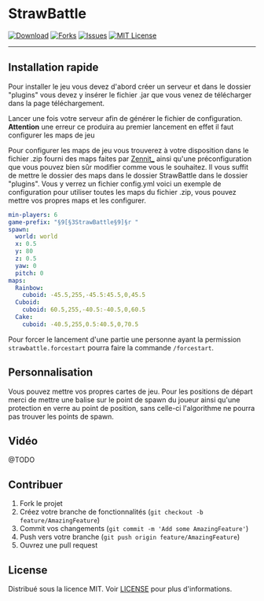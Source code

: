 # StrawBattle

[![Download][download-shield]][download-url]
[![Forks][forks-shield]][forks-url]
[![Issues][issues-shield]][issues-url]
[![MIT License][license-shield]][license-url]

[forks-shield]: https://img.shields.io/github/forks/StrawberryCorps/StrawBattle?style=for-the-badge
[forks-url]: https://github.com/StrawberryCorps/StrawBattle/network/members
[download-shield]: https://img.shields.io/github/downloads/StrawberryCorps/StrawBattle/total?style=for-the-badge
[download-url]: https://github.com/StrawberryCorps/StrawBattle/releases/latest
[issues-shield]: https://img.shields.io/github/issues/StrawberryCorps/StrawBattle?style=for-the-badge
[issues-url]: https://github.com/StrawberryCorps/StrawBattle/issues
[license-shield]: https://img.shields.io/github/license/StrawberryCorps/StrawBattle?style=for-the-badge
[license-url]: https://github.com/StrawberryCorps/StrawBattle/blob/main/LICENSE

--- 

## Installation rapide 

Pour installer le jeu vous devez d'abord créer un serveur et dans le dossier "plugins" vous devez y insérer le fichier .jar que vous venez de télécharger dans la page téléchargement. 

Lancer une fois votre serveur afin de générer le fichier de configuration. **Attention** une erreur ce produira au premier lancement en effet il faut configurer les maps de jeu

Pour configurer les maps de jeu vous trouverez à votre disposition dans le fichier .zip fourni des maps faites par [Zennit_](https://www.planetminecraft.com/member/zennit_/) ainsi qu'une préconfiguration que vous pouvez bien sûr modifier comme vous le souhaitez. Il vous suffit de mettre le dossier des maps dans le dossier StrawBattle dans le dossier "plugins". Vous y verrez un fichier config.yml voici un exemple de configuration pour utiliser toutes les maps du fichier .zip, vous pouvez mettre vos propres maps et les configurer.

```yml
min-players: 6
game-prefix: "§9[§3StrawBattle§9]§r "
spawn:
  world: world
  x: 0.5
  y: 80
  z: 0.5
  yaw: 0
  pitch: 0
maps:
  Rainbow:
    cuboid: -45.5,255,-45.5:45.5,0,45.5
  Cuboid:
    cuboid: 60.5,255,-40.5:-40.5,0,60.5
  Cake:
    cuboid: -40.5,255,0.5:40.5,0,70.5
```

Pour forcer le lancement d'une partie une personne ayant la permission ``strawbattle.forcestart`` pourra faire la commande ``/forcestart``.

## Personnalisation

Vous pouvez mettre vos propres cartes de jeu. Pour les positions de départ merci de mettre une balise sur le point de spawn du joueur ainsi qu'une protection en verre au point de position, sans celle-ci l'algorithme ne pourra pas trouver les points de spawn.

## Vidéo 

@TODO

## Contribuer

1. Fork le projet
2. Créez votre branche de fonctionnalités (`git checkout -b feature/AmazingFeature`)
3. Commit vos changements (`git commit -m 'Add some AmazingFeature'`)
4. Push vers votre branche (`git push origin feature/AmazingFeature`)
5. Ouvrez une pull request

## License

Distribué sous la licence MIT. Voir [LICENSE](LICENSE) pour plus d'informations.
